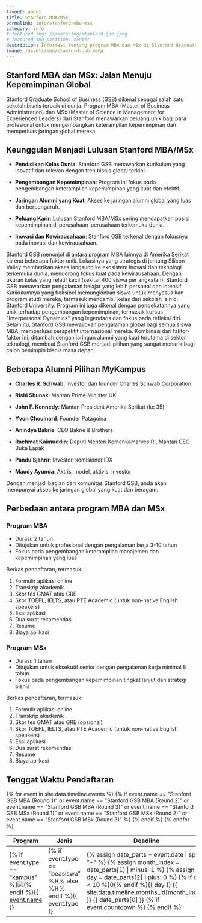```yaml
---
layout: about
title: Stanford MBA/MSx
permalink: info/stanford-mba-msx
category: info
# featured_img: /assets/img/stanford-gsb.jpeg
# featured_img_position: center
description: Informasi tentang program MBA dan MSx di Stanford Graduate School of Business, termasuk keunggulan program, alumni terkenal dari Indonesia, jaringan seumur hidup, perbedaan antara kedua program, dan persyaratan dokumen untuk mendaftar.
image: /assets/img/stanford-gsb.webp
---
```


## Stanford MBA dan MSx: Jalan Menuju Kepemimpinan Global

Stanford Graduate School of Business (GSB) dikenal sebagai salah satu sekolah bisnis terbaik di dunia. Program MBA (Master of Business Administration) dan MSx (Master of Science in Management for Experienced Leaders) dari Stanford menawarkan peluang unik bagi para profesional untuk mengembangkan keterampilan kepemimpinan dan memperluas jaringan global mereka.

## Keunggulan Menjadi Lulusan Stanford MBA/MSx

- **Pendidikan Kelas Dunia**: Stanford GSB menawarkan kurikulum yang inovatif dan relevan dengan tren bisnis global terkini.

- **Pengembangan Kepemimpinan**: Program ini fokus pada pengembangan keterampilan kepemimpinan yang kuat dan efektif.

- **Jaringan Alumni yang Kuat**: Akses ke jaringan alumni global yang luas dan berpengaruh.

- **Peluang Karir**: Lulusan Stanford MBA/MSx sering mendapatkan posisi kepemimpinan di perusahaan-perusahaan terkemuka dunia.
- **Inovasi dan Kewirausahaan**: Stanford GSB terkenal dengan fokusnya pada inovasi dan kewirausahaan.


Stanford GSB menonjol di antara program MBA lainnya di Amerika Serikat karena beberapa faktor unik. Lokasinya yang strategis di jantung Silicon Valley memberikan akses langsung ke ekosistem inovasi dan teknologi terkemuka dunia, mendorong fokus kuat pada kewirausahaan. Dengan ukuran kelas yang relatif kecil (sekitar 400 siswa per angkatan), Stanford GSB menawarkan pengalaman belajar yang lebih personal dan intensif. Kurikulumnya yang fleksibel memungkinkan siswa untuk menyesuaikan program studi mereka, termasuk mengambil kelas dari sekolah lain di Stanford University. Program ini juga dikenal dengan pendekatannya yang unik terhadap pengembangan kepemimpinan, termasuk kursus "Interpersonal Dynamics" yang legendaris dan fokus pada refleksi diri. Selain itu, Stanford GSB mewajibkan pengalaman global bagi semua siswa MBA, memperluas perspektif internasional mereka. Kombinasi dari faktor-faktor ini, ditambah dengan jaringan alumni yang kuat terutama di sektor teknologi, membuat Stanford GSB menjadi pilihan yang sangat menarik bagi calon pemimpin bisnis masa depan.


## Beberapa Alumni Pilihan MyKampus

- **Charles R. Schwab**: Investor dan founder Charles Schwab Corporation

- **Rishi Shunak**: Mantan Prime Minister UK

- **John F. Kennedy**: Mantan President Amerika Serikat (ke 35)

- **Yvon Chouinard**: Founder Patagoina
  
- **Anindya Bakrie**: CEO Bakrie & Brothers
  
- **Rachmat Kaimuddin**: Deputi Menteri Kemenkomarves RI, Mantan CEO Buka Lapak
  
- **Pandu Sjahrir**: Investor, komisioner IDX
  
- **Maudy Ayunda**: Aktris, model, aktivis, investor

Dengan menjadi bagian dari komunitas Stanford GSB, anda akan mempunyai akses ke jaringan global yang kuat dan beragam.

## Perbedaan antara program MBA dan MSx

### Program MBA

- Durasi: 2 tahun
- Ditujukan untuk profesional dengan pengalaman kerja 3-10 tahun
- Fokus pada pengembangan keterampilan manajemen dan kepemimpinan yang luas

Berkas pendaftaran, termasuk:
1. Formulir aplikasi online
1. Transkrip akademik
1. Skor tes GMAT atau GRE
1. Skor TOEFL, IELTS, atau PTE Academic (untuk non-native English speakers)
1. Esai aplikasi
1. Dua surat rekomendasi
1. Resume
1. Biaya aplikasi

### Program MSx

- Durasi: 1 tahun
- Ditujukan untuk eksekutif senior dengan pengalaman kerja minimal 8 tahun
- Fokus pada pengembangan kepemimpinan tingkat lanjut dan strategi bisnis

Berkas pendaftaran, termasuk:
1. Formulir aplikasi online
1. Transkrip akademik
1. Skor tes GMAT atau GRE (opsional)
1. Skor TOEFL, IELTS, atau PTE Academic (untuk non-native English speakers)
1. Esai aplikasi
1. Dua surat rekomendasi
1. Resume
1. Biaya aplikasi

## Tenggat Waktu Pendaftaran

<div class="col-md-12">
    <table class="table">
        <thead>
            <tr>
                <th class="event-column">Program</th>
                <th>Jenis</th>
                <th class="date-column">Deadline</th>
            </tr>
        </thead>
        <tbody>
        {% for event in site.data.timeline.events %}
            {% if event.name == "Stanford GSB MBA (Round 1)" or 
                  event.name == "Stanford GSB MBA (Round 2)" or 
                  event.name == "Stanford GSB MBA (Round 3)" or 
                  event.name == "Stanford GSB MSx (Round 1)" or 
                  event.name == "Stanford GSB MSx (Round 2)" or 
                  event.name == "Stanford GSB MSx (Round 3)" %}
            <tr>
                <td>
                    {% if event.type == "kampus" %}<img class="campus-icon" src="../assets/icons/{{ event.school }}.ico">{% endif %}<a href="{{ event.web }}">{{ event.name }}</a></td>
                <td>
                {% if event.type == "beasiswa" %}<span class="badge-beasiswa">{% else %}<span class="badge-kampus">{% endif %}{{ event.type }}</span></td>
                <td>
                    {% assign date_parts = event.date | split: "-" %}
                    {% assign month_index = date_parts[1] | minus: 1 %}
                    {% assign day = date_parts[2] | plus: 0 %}
                    {% if day < 10 %}0{% endif %}{{ day }} {{ site.data.timeline.months_id[month_index] }} {{ date_parts[0] }}
                    {% if event.countdown %}
                        <span class="badge" id="countdown{{ forloop.index }}"></span>
                    {% endif %}
                </td>
            </tr>
            {% endif %}
        {% endfor %}
        </tbody>
    </table>
</div>